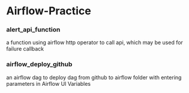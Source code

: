# Airflow-Practice

### alert_api_function
a function using airflow http operator to call api, which may be used for failure callback

### airflow_deploy_github
an airflow dag to deploy dag from github to airflow folder with entering parameters in Airflow UI Variables
